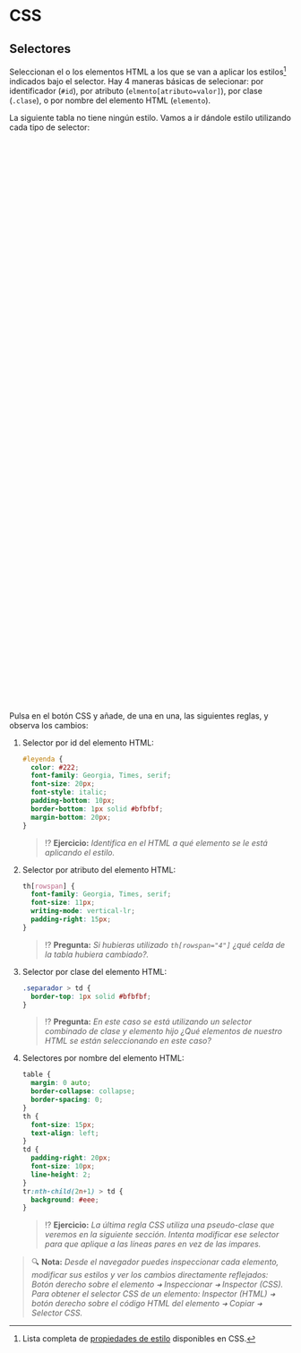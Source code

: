 # CSS
## Selectores

Seleccionan el o los elementos HTML a los que se van a aplicar los estilos[^1] indicados bajo el selector. Hay 4 maneras básicas de selecionar: por identificador (`#id`), por atributo (`elmento[atributo=valor]`), por clase (`.clase`), o por nombre del elemento HTML (`elemento`).

La siguiente tabla no tiene ningún estilo. Vamos a ir dándole estilo utilizando cada tipo de selector:

<div class="codepen" data-prefill data-height="420" data-theme-id="light" data-default-tab="result" data-editable="true" style="opacity:0">
  <pre data-lang="html">&lt;table>
  &lt;caption id="leyenda">Resumen de tipos de selectores&lt;/caption>
  &lt;thead>
    &lt;tr>
      &lt;th>&lt;/th>
      &lt;th>Tipo&lt;/th>
      &lt;th>Regla CSS&lt;/th>
      &lt;th>Elemento HTML seleccionado&lt;/th>
    &lt;/tr>
  &lt;/thead>
  &lt;tbody>
    &lt;tr class="separador">
      &lt;th rowspan="4">Básicos&lt;/th>
      &lt;td>Id&lt;/td>
      &lt;td>&lt;code>#id1 { color: gray; }&lt;/code>&lt;/td>
      &lt;td>&lt;code>&amp;lt;p id="id1">Párrafo&amp;lt;/p>&lt;/code>&lt;/td>
    &lt;/tr>
    &lt;tr>
      &lt;td>Atributo&lt;/td>
      &lt;td>&lt;code>p[title] { color: gray; }&lt;/code>&lt;/td>
      &lt;td>&lt;code>&amp;lt;p title="Título">Párrafo&amp;lt;/p>&lt;/code>&lt;/td>
    &lt;/tr>
    &lt;tr>
      &lt;td>Clase&lt;/td>
      &lt;td>&lt;code>.clase1 { color: gray; }&lt;/code>&lt;/td>
      &lt;td>&lt;code>&amp;lt;p class="clase1">Párrafo&amp;lt;/p>&lt;/code>&lt;/td>
    &lt;/tr>
    &lt;tr>
      &lt;td>Nombre&lt;/td>
      &lt;td>&lt;code>p { color: gray; }&lt;/code>&lt;/td>
      &lt;td>&lt;code>&amp;lt;p>Párrafo&amp;lt;/p>&lt;/code>&lt;/td>
    &lt;/tr>
    &lt;tr class="separador">
      &lt;th rowspan="2">Pseudo&lt;/th>
      &lt;td>Clase&lt;/td>
      &lt;td>&lt;code>a:hover { color: blue; }&lt;/code>&lt;/td>
      &lt;td>&lt;code>&amp;lt;a href="">Enlace&amp;lt;/a>&lt;/code>&lt;/td>
    &lt;/tr>
    &lt;tr>
      &lt;td>Elemento&lt;/td>
      &lt;td>&lt;code>a::before { content: '🔗 '; }&lt;/code>&lt;/td>
      &lt;td>&lt;code>&amp;lt;a href="">Enlace&amp;lt;/a>&lt;/code>&lt;/td>
    &lt;/tr>
    &lt;tr class="separador">
      &lt;th rowspan="3">Otros&lt;/th>
      &lt;td>Universal&lt;/td>
      &lt;td>&lt;code>* { color: blue; }&lt;/code>&lt;/td>
      &lt;td>Aplica a todos los elementos del HTML&lt;/td>
    &lt;/tr>
    &lt;tr>
      &lt;td>Grupos&lt;/td>
      &lt;td>&lt;code>#id1, #id2 { color: gray; }&lt;/code>&lt;/td>
      &lt;td>&lt;code>&amp;lt;p id="id1">Párrafo 1&amp;lt;/p>&amp;lt;p id="id2">Párrafo 2&amp;lt;/p>&lt;/code>&lt;/td>
    &lt;/tr>
    &lt;tr>
      &lt;td>Combinados&lt;/td>
      &lt;td>&lt;code>p > span { color: red; }&lt;/code>&lt;/td>
      &lt;td>&lt;code>&amp;lt;p>Párrafo &amp;lt;span>importante&amp;lt;span>&amp;lt;/p>&lt;/code>&lt;/td>
    &lt;/tr>
  &lt;/tbody>
&lt;/table></pre>
  <pre data-lang="css">/* Añade aquí las reglas CSS */
</pre></div>

Pulsa en el botón CSS y añade, de una en una, las siguientes reglas, y observa los cambios:

1. Selector por id del elemento HTML:
    ```css
    #leyenda {
      color: #222;
      font-family: Georgia, Times, serif;
      font-size: 20px;
      font-style: italic;
      padding-bottom: 10px;
      border-bottom: 1px solid #bfbfbf;
      margin-bottom: 20px;
    }
    ```
   > ⁉️ **Ejercicio:** _Identifica en el HTML a qué elemento se le está aplicando el estilo._

1. Selector por atributo del elemento HTML:
    ```css
    th[rowspan] {
      font-family: Georgia, Times, serif;
      font-size: 11px;
      writing-mode: vertical-lr;
      padding-right: 15px;
    }
    ```
   > ⁉️ **Pregunta:** _Si hubieras utilizado `th[rowspan="4"]` ¿qué celda de la tabla hubiera cambiado?._

1. Selector por clase del elemento HTML:
    ```css
    .separador > td {
      border-top: 1px solid #bfbfbf;
    }
    ```
   > ⁉️ **Pregunta:** _En este caso se está utilizando un selector combinado de clase y elemento hijo ¿Qué elementos de nuestro HTML se están seleccionando en este caso?_

1. Selectores por nombre del elemento HTML:
    ```css
    table {
      margin: 0 auto;
      border-collapse: collapse;
      border-spacing: 0;
    }
    th {
      font-size: 15px;
      text-align: left;
    }
    td {
      padding-right: 20px;
      font-size: 10px;
      line-height: 2;
    }
    tr:nth-child(2n+1) > td {
      background: #eee;
    }
    ```

    > ⁉️ **Ejercicio:** _La última regla CSS utiliza una pseudo-clase que veremos en la siguiente sección. Intenta modificar ese selector para que aplique a las líneas pares en vez de las impares._

> 🔍 **Nota:** _Desde el navegador puedes inspeccionar cada elemento, modificar sus estilos y ver los cambios directamente reflejados: Botón derecho sobre el elemento `➜` Inspeccionar `➜` Inspector (CSS). Para obtener el selector CSS de un elemento: Inspector (HTML) `➜` botón derecho sobre el código HTML del elemento `➜` Copiar `➜` Selector CSS._

[^1]: Lista completa de [propiedades de estilo](https://developer.mozilla.org/en-US/docs/Web/CSS/Reference#index) disponibles en CSS.